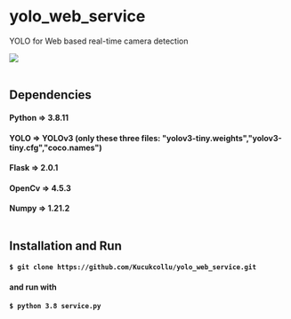 # yolo_web_service
YOLO for Web based real-time camera detection

![](https://github.com/Kucukcollu/yolo_web_service/blob/master/images/test.gif)<br></br>

## Dependencies
#### Python => 3.8.11
#### YOLO => YOLOv3 (only these three files: "yolov3-tiny.weights","yolov3-tiny.cfg","coco.names")
#### Flask => 2.0.1
#### OpenCv => 4.5.3
#### Numpy => 1.21.2<br></br>

## Installation and Run
#### `$ git clone https://github.com/Kucukcollu/yolo_web_service.git`
#### and run with
#### `$ python 3.8 service.py`
